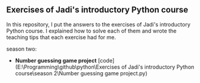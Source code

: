 ## Exercises of Jadi's introductory Python course
In this repository, I put the answers to the exercises of Jadi's introductory Python course. I explained how to solve each of them and wrote the teaching tips that each exercise had for me.



season two:
+ __Number guessing game project__  [code](E:\Programming\github\python\Exercises of Jadi's introductory Python course\season 2\Number guessing game project.py)